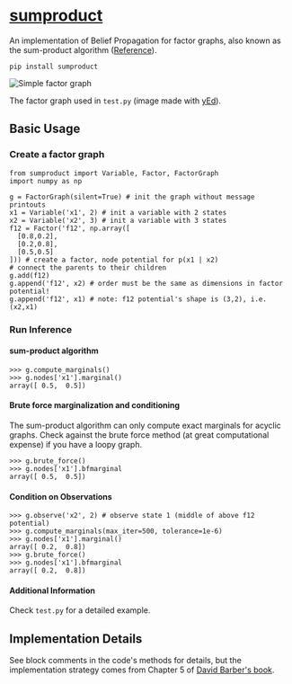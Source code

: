 # [sumproduct](https://pypi.python.org/pypi/sumproduct)

An implementation of Belief Propagation for factor graphs, also known as the sum-product algorithm ([Reference](http://web4.cs.ucl.ac.uk/staff/D.Barber/pmwiki/pmwiki.php?n=Brml.HomePage)).

```
pip install sumproduct
```

![Simple factor graph](http://f.cl.ly/items/2P021j2y3A2Q191F451h/unnamed0.png)

The factor graph used in `test.py` (image made with [yEd](http://www.yworks.com/en/products_yed_applicationfeatures.html)).

## Basic Usage

### Create a factor graph

```
from sumproduct import Variable, Factor, FactorGraph
import numpy as np

g = FactorGraph(silent=True) # init the graph without message printouts
x1 = Variable('x1', 2) # init a variable with 2 states
x2 = Variable('x2', 3) # init a variable with 3 states
f12 = Factor('f12', np.array([
  [0.8,0.2],
  [0.2,0.8],
  [0.5,0.5]
])) # create a factor, node potential for p(x1 | x2)
# connect the parents to their children
g.add(f12)
g.append('f12', x2) # order must be the same as dimensions in factor potential!
g.append('f12', x1) # note: f12 potential's shape is (3,2), i.e. (x2,x1)
```

### Run Inference

#### sum-product algorithm

```
>>> g.compute_marginals()
>>> g.nodes['x1'].marginal()
array([ 0.5,  0.5])
```

#### Brute force marginalization and conditioning

The sum-product algorithm can only compute exact marginals for acyclic graphs. Check against the brute force method (at great computational expense) if you have a loopy graph.

```
>>> g.brute_force()
>>> g.nodes['x1'].bfmarginal
array([ 0.5,  0.5])
```

#### Condition on Observations

```
>>> g.observe('x2', 2) # observe state 1 (middle of above f12 potential)
>>> g.compute_marginals(max_iter=500, tolerance=1e-6)
>>> g.nodes['x1'].marginal()
array([ 0.2,  0.8])
>>> g.brute_force()
>>> g.nodes['x1'].bfmarginal
array([ 0.2,  0.8])
```
#### Additional Information

Check `test.py` for a detailed example.

## Implementation Details

See block comments in the code's methods for details, but the implementation strategy comes from Chapter 5 of [David Barber's book](http://web4.cs.ucl.ac.uk/staff/D.Barber/pmwiki/pmwiki.php?n=Brml.HomePage).
